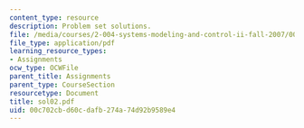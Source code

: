 ```yaml
---
content_type: resource
description: Problem set solutions.
file: /media/courses/2-004-systems-modeling-and-control-ii-fall-2007/00c702cbd60cdafb274a74d92b9589e4_sol02.pdf
file_type: application/pdf
learning_resource_types:
- Assignments
ocw_type: OCWFile
parent_title: Assignments
parent_type: CourseSection
resourcetype: Document
title: sol02.pdf
uid: 00c702cb-d60c-dafb-274a-74d92b9589e4
---
```

